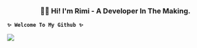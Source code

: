 <h3 align="center"> 👋🏾  Hi! I'm Rimi - A Developer In The Making. </h3>

**`✨ Welcome To My Github ✨`** 

<a><img src="https://img.shields.io/badge/any_text-you_like-blue"></a>
